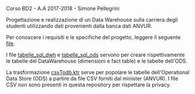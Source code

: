 Corso BD2 - A.A 2017-2018 - Simone Pellegrini

Progettazione e realizzazione di un Data Warehouse sulla carriera degli studenti utilizzando dati provenienti dalla banca dati ANVUR.

Per conoscere i requisiti e le specifiche del progetto, leggere il seguente [file](https://github.com/spellegrini1995/MyFirstDWSystem/extra/dwh_ava_requisiti_20180517.pdf).

I file [tabelle_sql_dwh](https://github.com/spellegrini1995/MyFirstDWSystem/sql/tabelle_sql_dwh) e [tabelle_sql_ods](https://github.com/spellegrini1995/MyFirstDWSystem/sql/tabelle_sql_dwh) servono per creare rispettivamente le tabelle del DataWarehouse (dimensioni e fact table) e le tabelle dell'ODS.

La trasformazione [csvTodb.ktr](https://github.com/spellegrini1995/MyFirstDWSystem/etl/csvTodb.ktr) serve per popolare le tabelle dell'Operational Data Store (ODS) a partire da file CSV forniti dal minister (ANVUR). 
I file CSV non sono presenti in questa repository per rispettare la privacy.





